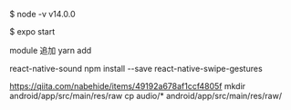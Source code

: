\$ node -v
v14.0.0

\$ expo start

module 追加
yarn add

react-native-sound
npm install --save react-native-swipe-gestures

https://qiita.com/nabehide/items/49192a678af1ccf4805f
mkdir android/app/src/main/res/raw
cp audio/\* android/app/src/main/res/raw/
